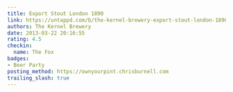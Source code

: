 ```yaml
---
title: Export Stout London 1890
link: https://untappd.com/b/the-kernel-brewery-export-stout-london-1890/13241
authors: The Kernel Brewery
date: 2013-03-22 20:16:55
rating: 4.5
checkin:
  name: The Fox
badges:
- Beer Party
posting_method: https://ownyourpint.chrisburnell.com
trailing_slash: true
---
```

